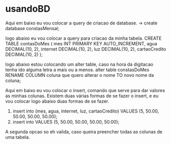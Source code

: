 # usandoBD

Aqui em baixo eu vou colocar a query de criacao de database. 
-> create database constasMensal;

logo abaixo eu vou colocar a query para criacao da minha tabela. 
  CREATE TABLE contasDoMes (
    mes INT PRIMARY KEY AUTO_INCREMENT,
    agua DECIMAL(10, 2),
    internet DECIMAL(10, 2),
    luz DECIMAL(10, 2),
    cartaoCredito DECIMAL(10, 2)
  );

logo abaixo estou colocando um alter table, caso na hora da digitacao tenha ido alguma letra a mais ou a menos.
  alter table constasDoMes RENAME COLUMN coluna que quero alterar o nome TO novo nome da coluna; 
  
Aqui em baixo eu vou colocar o insert, comando que serve para dar valores as minhas colunas. Existem duas várias formas de se fazer o insert, e eu vou colocar logo abaixo duas formas de se fazer. 
1.  insert into (mes, agua, internet, luz, cartaoCredito) VALUES (5, 50.00, 50.00, 50.00, 50.00);
2.  insert into VALUES (5, 50.00, 50.00, 50.00, 50.00);

A segunda opcao so eh valida, caso queira preencher todas as colunas de uma tabela. 
